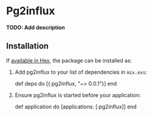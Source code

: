 # Pg2influx

**TODO: Add description**

## Installation

If [available in Hex](https://hex.pm/docs/publish), the package can be installed as:

  1. Add pg2influx to your list of dependencies in `mix.exs`:

        def deps do
          [{:pg2influx, "~> 0.0.1"}]
        end

  2. Ensure pg2influx is started before your application:

        def application do
          [applications: [:pg2influx]]
        end

